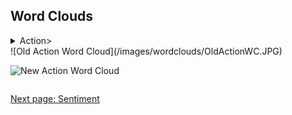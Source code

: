 
## Word Clouds


<details>
<summary>Action>
<br>
![Old Action Word Cloud](/images/wordclouds/OldActionWC.JPG)

![New Action Word Cloud](/images/wordclouds/NewActionWC.JPG)

</details>








[Next page: Sentiment](sentiment.md)

